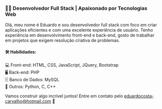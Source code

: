 ### 👨‍💻 Desenvolvedor Full Stack | Apaixonado por Tecnologias Web

Olá, meu nome é Eduardo e sou desenvolvedor full stack com foco em criar aplicações eficientes e com uma excelente experiência de usuário. Tenho experiência em desenvolvimento front-end e back-end, gosto de trabalhar em projetos que exigem resolução criativa de problemas.

#### 🛠️ Habilidades:

💻 Front-end: HTML, CSS, JavaScript, JQuery, Bootstrap <br>
🖥️ Back-end: PHP <br>
🗄️ Banco de Dados: MySQL <br>
🔧 Outros: Python, C, C++

Vamos construir algo incrível juntos! Entre em contato pelo eduardocosta-carvalho@hotmail.com 🚀
